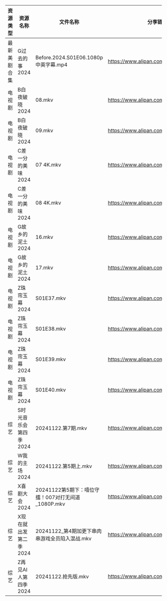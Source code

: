 | 资源类型   | 资源名称          | 文件名称                                 | 分享链接                                 | 更新时间                |
| ------ | ------------- | ------------------------------------ | ------------------------------------ | ------------------- |
| 最新美剧合集 | G过去的事2024     | Before.2024.S01E06.1080p中英字幕.mp4     | https://www.alipan.com/s/bz2KqfLQeN3 | 2024-11-22 12:05:39 |
| 电视剧    | B白夜破晓2024     | 08.mkv                               | https://www.alipan.com/s/1CH4Gu47Hq3 | 2024-11-22 14:05:09 |
| 电视剧    | B白夜破晓2024     | 09.mkv                               | https://www.alipan.com/s/1CH4Gu47Hq3 | 2024-11-22 14:05:08 |
| 电视剧    | C差一分的美味2024   | 07 4K.mkv                            | https://www.alipan.com/s/Giz84ZSJTNi | 2024-11-22 14:05:18 |
| 电视剧    | C差一分的美味2024   | 08 4K.mkv                            | https://www.alipan.com/s/Giz84ZSJTNi | 2024-11-22 14:05:18 |
| 电视剧    | G故乡的泥土2024    | 16.mkv                               | https://www.alipan.com/s/hbukkKUDCNQ | 2024-11-22 12:05:33 |
| 电视剧    | G故乡的泥土2024    | 17.mkv                               | https://www.alipan.com/s/hbukkKUDCNQ | 2024-11-22 12:05:33 |
| 电视剧    | Z珠帘玉幕2024     | S01E37.mkv                           | https://www.alipan.com/s/9Taskj8gkML | 2024-11-22 14:07:08 |
| 电视剧    | Z珠帘玉幕2024     | S01E38.mkv                           | https://www.alipan.com/s/9Taskj8gkML | 2024-11-22 16:07:11 |
| 电视剧    | Z珠帘玉幕2024     | S01E39.mkv                           | https://www.alipan.com/s/9Taskj8gkML | 2024-11-22 14:07:08 |
| 电视剧    | Z珠帘玉幕2024     | S01E40.mkv                           | https://www.alipan.com/s/9Taskj8gkML | 2024-11-22 14:07:08 |
| 综艺     | S时光音乐会第四季2024 | 20241122.第7期.mkv                     | https://www.alipan.com/s/JiNiXNR4dny | 2024-11-22 16:08:44 |
| 综艺     | W我的主场2024     | 20241122.第5期上.mkv                    | https://www.alipan.com/s/KLxaNppeykr | 2024-11-22 16:09:15 |
| 综艺     | X喜剧大会2024     | 20241122第5期下：嘻位守擂！007对打无间道_1080P.mkv | https://www.alipan.com/s/csZtJtZJbGQ | 2024-11-22 16:09:24 |
| 综艺     | X现在就出发第二季2024 | 20241122_第4期加更下串肉串游戏全员陷入混战.mkv       | https://www.alipan.com/s/4HF3vjVkffP | 2024-11-22 16:09:30 |
| 综艺     | Z再见AI人第四季2024 | 20241122.抢先版.mkv                     | https://www.alipan.com/s/x547zMqipVp | 2024-11-22 16:09:42 |
